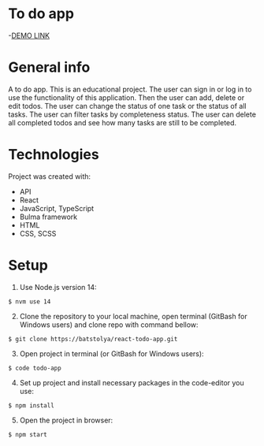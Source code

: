 # To do app
-[DEMO LINK](https://batstolya.github.io/react-todo-app/)
# General info
A to do app. This is an educational project. The user can sign in or log in to use the functionality of this application. Then the user can add, delete or edit todos. The user can change the status of one task or the status of all tasks. The user can filter tasks by completeness status. The user can delete all completed todos and see how many tasks are still to be completed.
# Technologies
Project was created with:

- API
- React
- JavaScript, TypeScript
- Bulma framework
- HTML
- CSS, SCSS

# Setup
1. Use Node.js version 14:
```
$ nvm use 14
```

2. Clone the repository to your local machine, open terminal (GitBash for Windows users) and clone repo with command bellow:
 ```
$ git clone https://batstolya/react-todo-app.git
 ```

3. Open project in terminal (or GitBash for Windows users):
```
$ code todo-app
```

4. Set up project and install necessary packages in the code-editor you use:
```
$ npm install
 ```
5. Open the project in browser:
```
$ npm start
 ```
